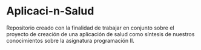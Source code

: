 # Aplicaci-n-Salud
Repositorio creado con la finalidad de trabajar en conjunto sobre el proyecto de creación de una aplicación de salud como síntesis de nuestros conocimientos sobre la asignatura programación II.
